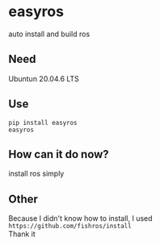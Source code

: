 # easyros
auto install and build ros

## Need
Ubuntun 20.04.6 LTS
## Use
```
pip install easyros
easyros
```

## How can it do now?
install ros simply

## Other
Because I didn't know how to install, I used `https://github.com/fishros/install`  
Thank it
